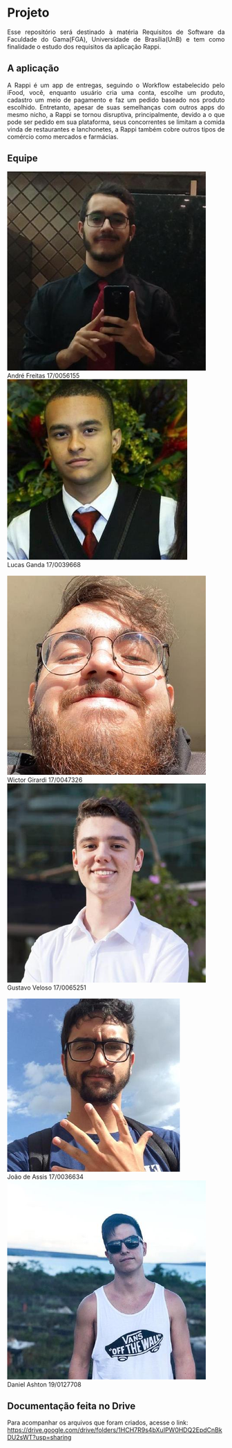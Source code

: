 # Projeto

<p align="justify">Esse repositório será destinado à matéria Requisitos de Software da Faculdade do Gama(FGA), Universidade de Brasília(UnB) e tem como finalidade o estudo dos requisitos da aplicação Rappi.</p>

## A aplicação

<p align="justify">A Rappi é um app de entregas, seguindo o Workflow estabelecido pelo iFood, você, enquanto usuário cria uma conta, escolhe um produto, cadastro um meio de pagamento e faz um pedido baseado nos produto escolhido. Entretanto, apesar de suas semelhanças com outros apps do mesmo nicho, a Rappi se tornou disruptiva, principalmente, devido a o que pode ser pedido em sua plataforma, seus concorrentes se limitam a comida vinda de restaurantes e lanchonetes, a Rappi também cobre outros tipos de comércio como mercados e farmácias.</p>

## Equipe

<div class="container">
  <div class="row">
    <div class="col-sm container-img">
        <img src="./assets/imgs/people/andre.jpg" alt="..." class="img-thumbnail image">
            <div class="middle">
              <div class="text">
                André Freitas 17/0056155
              </div>
            </div>
    </div>
    <div class="col-sm container-img">
      <img src="./assets/imgs/people/ganda.jpg" alt="..." class="img-thumbnail image">    
          <div class="middle">
            <div class="text">
              Lucas Ganda 17/0039668
            </div>
          </div>
    </div>
    <br/>
    <div class="col-sm container-img">
      <img src="./assets/imgs/people/wictor.jpg" alt="..." class="img-thumbnail image">
        <div class="middle">
          <div class="text">
            Wictor Girardi 17/0047326
          </div>
        </div>
    </div>
  </div>
  <div class="row">
    <div class="col-sm container-img">
        <img src="./assets/imgs/people/gustavo.jpg" alt="..." class="img-thumbnail image">
        <div class="middle">
          <div class="text">
            Gustavo Veloso 17/0065251 
          </div>
        </div>
    </div>
  </div>
  <br/>
  <div class="row">
    <div class="col-sm container-img">
        <img src="./assets/imgs/people/joao.jpg" alt="..." class="img-thumbnail image">
        <div class="middle">
          <div class="text">
            João de Assis 17/0036634
          </div>
        </div>
    </div>
  </div>
  <div class="row">
    <div class="col-sm container-img">
        <img src="./assets/imgs/people/daniel.jpg" alt="..." class="img-thumbnail image">
        <div class="middle">
          <div class="text">
            Daniel Ashton 19/0127708
          </div>
        </div>
    </div>
  </div>
</div>

## Documentação feita no Drive

Para acompanhar os arquivos que foram criados, acesse o link:
https://drive.google.com/drive/folders/1HCH7R9s4bXuIPW0HDQ2EpdCnBkDU2sWT?usp=sharing
